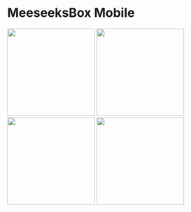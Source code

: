 
# MeeseeksBox Mobile

<img src="https://i.imgur.com/yq8YBbT.png" width="200px"/> <img src="https://i.imgur.com/bEvNqCB.png" width="200px"/> <img src="https://i.imgur.com/UOhZX9Y.png" width="200px"/> <img src="https://i.imgur.com/KdQ2gui.png" width="200px"/>
